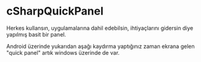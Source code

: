 # cSharpQuickPanel
Herkes kullansın, uygulamalarına dahil edebilsin, ihtiyaçlarını gidersin diye yapılmış basit bir panel.

Android üzerinde yukarıdan aşağı kaydırma yaptığınız zaman ekrana gelen "quick panel" artık windows üzerinde de var. 
